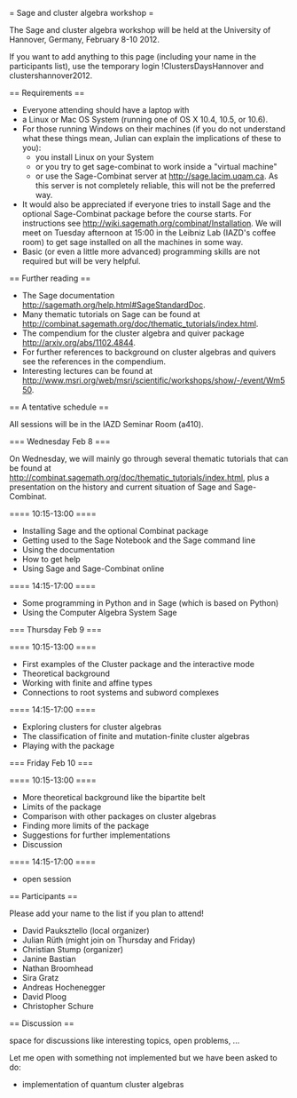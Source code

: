 = Sage and cluster algebra workshop =

The Sage and cluster algebra workshop will be held at the University of Hannover, Germany, February 8-10 2012.

If you want to add anything to this page (including your name in the participants list), use the temporary login !ClustersDaysHannover and clustershannover2012.

== Requirements ==

 * Everyone attending should have a laptop with
  * a Linux or Mac OS System (running one of OS X 10.4, 10.5, or 10.6).
  * For those running Windows on their machines (if you do not understand what these things mean, Julian can explain the implications of these to you):
    * you install Linux on your System
    * or you try to get sage-combinat to work inside a "virtual machine"
    * or use the Sage-Combinat server at http://sage.lacim.uqam.ca. As this server is not completely reliable, this will not be the preferred way.
 * It would also be appreciated if everyone tries to install Sage and the optional Sage-Combinat package before the course starts. For instructions see http://wiki.sagemath.org/combinat/Installation. We will meet on Tuesday afternoon at 15:00 in the Leibniz Lab (IAZD's coffee room) to get sage installed on all the machines in some way.
 * Basic (or even a little more advanced) programming skills are not required but will be very helpful.

== Further reading ==

 * The Sage documentation http://sagemath.org/help.html#SageStandardDoc.
 * Many thematic tutorials on Sage can be found at http://combinat.sagemath.org/doc/thematic_tutorials/index.html.
 * The compendium for the cluster algebra and quiver package http://arxiv.org/abs/1102.4844.
 * For further references to background on cluster algebras and quivers see the references in the compendium.
 * Interesting lectures can be found at http://www.msri.org/web/msri/scientific/workshops/show/-/event/Wm550.

== A tentative schedule ==

All sessions will be in the IAZD Seminar Room (a410).

=== Wednesday Feb 8 ===

On Wednesday, we will mainly go through several thematic tutorials that can be found at http://combinat.sagemath.org/doc/thematic_tutorials/index.html, plus a presentation on the history and current situation of Sage and Sage-Combinat.

==== 10:15-13:00 ====

 * Installing Sage and the optional Combinat package
 * Getting used to the Sage Notebook and the Sage command line
 * Using the documentation
 * How to get help
 * Using Sage and Sage-Combinat online

==== 14:15-17:00 ====

 * Some programming in Python and in Sage (which is based on Python)
 * Using the Computer Algebra System Sage

=== Thursday Feb 9 ===

==== 10:15-13:00 ====

 * First examples of the Cluster package and the interactive mode
 * Theoretical background
 * Working with finite and affine types
 * Connections to root systems and subword complexes

==== 14:15-17:00 ====

 * Exploring clusters for cluster algebras
 * The classification of finite and mutation-finite cluster algebras
 * Playing with the package

=== Friday Feb 10 ===

==== 10:15-13:00 ====

 * More theoretical background like the bipartite belt
 * Limits of the package
 * Comparison with other packages on cluster algebras
 * Finding more limits of the package
 * Suggestions for further implementations
 * Discussion

==== 14:15-17:00 ====

 * open session

== Participants ==

Please add your name to the list if you plan to attend!

 * David Pauksztello (local organizer)
 * Julian Rüth (might join on Thursday and Friday)
 * Christian Stump (organizer)
 * Janine Bastian
 * Nathan Broomhead
 * Sira Gratz
 * Andreas Hochenegger
 * David Ploog
 * Christopher Schure

== Discussion ==

space for discussions like interesting topics, open problems, ...

Let me open with something not implemented but we have been asked to do:

 * implementation of quantum cluster algebras
